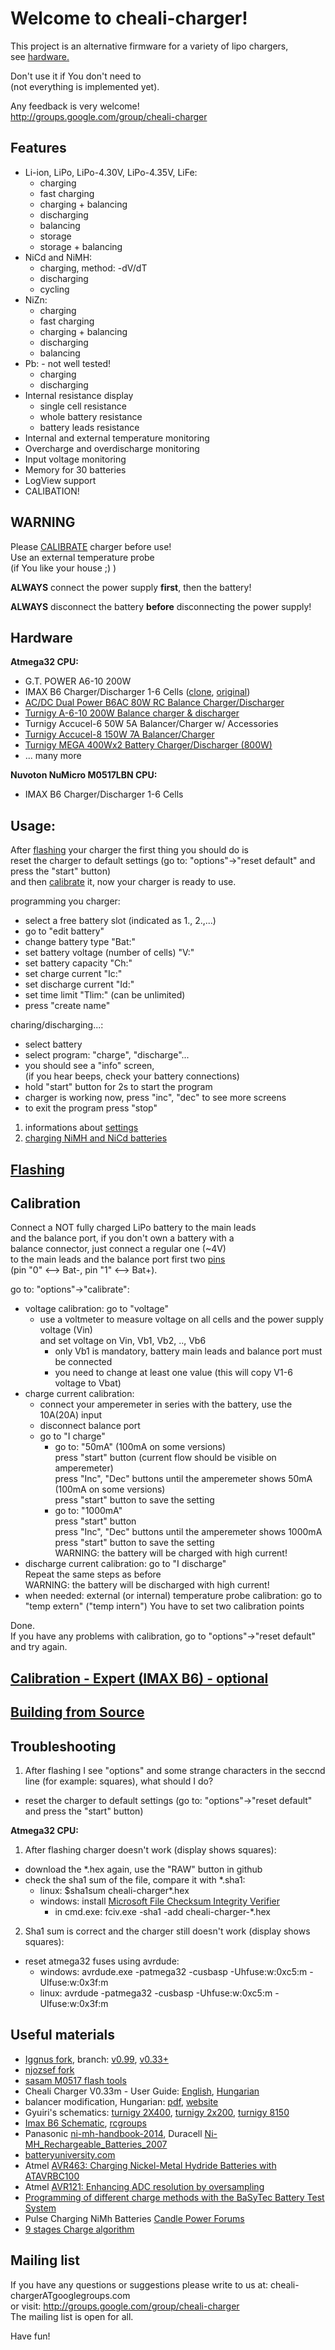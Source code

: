 Welcome to cheali-charger!
==========================

This project is an alternative firmware for a variety of lipo chargers,  
see [hardware.](README.md#hardware)

Don't use it if You don't need to  
(not everything is implemented yet).  

Any feedback is very welcome!  
http://groups.google.com/group/cheali-charger

Features
--------
- Li-ion, LiPo, LiPo-4.30V, LiPo-4.35V, LiFe:
  - charging
  - fast charging
  - charging + balancing
  - discharging
  - balancing
  - storage
  - storage + balancing
- NiCd and NiMH:
  - charging, method: -dV/dT
  - discharging
  - cycling
- NiZn:
  - charging
  - fast charging
  - charging + balancing
  - discharging
  - balancing
- Pb: - not well tested!
  - charging
  - discharging
- Internal resistance display
  - single cell resistance
  - whole battery resistance
  - battery leads resistance
- Internal and external temperature monitoring
- Overcharge and overdischarge monitoring
- Input voltage monitoring
- Memory for 30 batteries
- LogView support
- CALIBATION!


WARNING
-------
Please [CALIBRATE](README.md#calibration) charger before use!  
Use an external temperature probe  
(if You like your house ;) )

**ALWAYS** connect the power supply **first**, then the battery!

**ALWAYS** disconnect the battery **before** disconnecting the power supply!

Hardware
--------
**Atmega32 CPU:**
- G.T. POWER A6-10 200W
- IMAX B6 Charger/Discharger 1-6 Cells ([clone](http://www.hobbyking.com/hobbyking/store/__15379__IMAX_B6_Charger_Discharger_1_6_Cells_COPY_.html), 
                                      [original](http://www.hobbyking.com/hobbyking/store/__5548__IMAX_B6_Charger_Discharger_1_6_Cells_GENUINE_.html))
- [AC/DC Dual Power B6AC 80W RC Balance Charger/Discharger](http://www.dx.com/p/2-5-lcd-ac-dc-dual-power-b6ac-80w-rc-balance-charger-discharger-123252)
- [Turnigy A-6-10 200W Balance charger & discharger](http://www.hobbyking.com/hobbyking/store/__11444__Turnigy_A_6_10_200W_Balance_charger_discharger.html)
- Turnigy Accucel-6 50W 5A Balancer/Charger w/ Accessories
- [Turnigy Accucel-8 150W 7A Balancer/Charger](http://www.hobbyking.com/hobbyking/store/__49059__Turnigy_Accucel_8_150W_7A_Balancer_Charger_CN_Warehouse_.html)
- [Turnigy MEGA 400Wx2 Battery Charger/Discharger (800W)](http://www.hobbyking.com/hobbyking/store/__41183__Turnigy_MEGA_400Wx2_Battery_Charger_Discharger_800W_US_Warehouse_.html)
- ... many more

**Nuvoton NuMicro M0517LBN CPU:**
- IMAX B6 Charger/Discharger 1-6 Cells


Usage:
------

After [flashing](docs/flashing.md) your charger the first thing you should do is  
reset the charger to default settings (go to: "options"->"reset default" and press the "start" button)  
and then [calibrate](README.md#calibration) it, now your charger is ready to use.

programming you charger:
- select a free battery slot (indicated as 1., 2.,...)
- go to "edit battery"
 - change battery type "Bat:"
 - set battery voltage (number of cells) "V:"
 - set battery capacity "Ch:"
 - set charge current "Ic:"
 - set discharge current "Id:"
 - set time limit "Tlim:" (can be unlimited)
 - press "create name"

charing/discharging...:
- select battery
- select program: "charge", "discharge"...
- you should see a "info" screen,  
  (if you hear beeps, check your battery connections)
- hold "start" button for 2s to start the program
- charger is working now, press "inc", "dec" to see more screens
- to exit the program press "stop"

1. informations about [settings](docs/settings/settings.md)
2. [charging NiMH and NiCd batteries](docs/nimh_nicd_charging.md)

[Flashing](docs/flashing.md)
----------------------------

Calibration
-----------
Connect a NOT fully charged LiPo battery to the main leads  
and the balance port, if you don't own a battery with a  
balance connector, just connect a regular one (~4V)  
to the main leads and the balance port first two [pins](docs/connectors/balancePortPins.jpeg)  
(pin "0" <--> Bat-, pin "1" <--> Bat+). 

go to: "options"->"calibrate":
- voltage calibration: go to "voltage"
   - use a voltmeter to measure voltage on all cells and the power supply voltage (Vin)  
     and set voltage on Vin, Vb1, Vb2, .., Vb6  
      - only Vb1 is mandatory, battery main leads and balance port must be connected
      - you need to change at least one value (this will copy V1-6 voltage to Vbat)
- charge current calibration: 
  - connect your amperemeter in series with the battery, use the 10A(20A) input  
  - disconnect balance port
  - go to "I charge"  
    - go to: "50mA" (100mA on some versions)  
      press "start" button (current flow should be visible on amperemeter)  
      press "Inc", "Dec" buttons until the amperemeter shows 50mA (100mA on some versions)  
      press "start" button to save the setting  
    - go to: "1000mA"  
      press "start" button  
      press "Inc", "Dec" buttons until the amperemeter shows 1000mA  
      press "start" button to save the setting  
      WARNING: the battery will be charged with high current!
- discharge current calibration: go to "I discharge"  
    Repeat the same steps as before  
    WARNING: the battery will be discharged with high current!
- when needed: external (or internal) temperature probe calibration: go to "temp extern" ("temp intern")
    You have to set two calibration points

Done.  
If you have any problems with calibration, go to "options"->"reset default" and try again.


[Calibration - Expert (IMAX B6) - optional](docs/calibration_expert.md)
-----------------------------------------------------------------------

[Building from Source](docs/building.md)
----------------------------------------

Troubleshooting
---------------

1. After flashing I see "options" and some strange characters in the seccnd line (for example: squares), what should I do?
  - reset the charger to default settings (go to: "options"->"reset default" and press the "start" button)

**Atmega32 CPU:**

1. After flashing charger doesn't work (display shows squares):
  - download the *.hex again, use the "RAW" button in github
  - check the sha1 sum of the file, compare it with *.sha1:
    - linux: $sha1sum cheali-charger*.hex
    - windows: install [Microsoft File Checksum Integrity Verifier](http://www.microsoft.com/en-us/download/details.aspx?id=11533)
      - in cmd.exe: fciv.exe -sha1 -add cheali-charger-*.hex
2. Sha1 sum is correct and the charger still doesn't work (display shows squares):
  - reset atmega32 fuses using avrdude:
    - windows: avrdude.exe -patmega32 -cusbasp -Uhfuse:w:0xc5:m -Ulfuse:w:0x3f:m
    - linux:   avrdude     -patmega32 -cusbasp -Uhfuse:w:0xc5:m -Ulfuse:w:0x3f:m


Useful materials
----------------
- [Iggnus fork](https://github.com/Iggnus/cheali-charger-i1), branch: [v0.99](https://github.com/Iggnus/cheali-charger-i1/tree/v0.99), [v0.33+](https://github.com/Iggnus/cheali-charger-i1/tree/v0.33+)
- [njozsef fork](https://github.com/njozsef/cheali-charger-test1)
- [sasam M0517 flash tools](https://github.com/sasam/M0517_flash_tools)
- Cheali Charger V0.33m - User Guide: [English](https://docs.google.com/document/d/1Nv2vBXbWo6qE2U9rXZfzVDTfWu3j778flImbFJp74tk), [Hungarian](https://docs.google.com/file/d/0B1RXXTatsA1cWVJYbERUSWo5Q28)
- balancer modification, Hungarian: [pdf](http://file.emiter.hu/file/Modellezes/Cheali/Tuning/HK_es_TURNIGY_TOLTO_BALANSZ_tuning_javitott.pdf), [website](http://rc-miskolc.emiter.hu/rc-miskolc/index.php?option=com_content&view=article&id=278&Itemid=205)
- Gyuiri's schematics: [turnigy 2X400](https://drive.google.com/file/d/0B1RXXTatsA1cczlMR184LUVZSkE), [turnigy 2x200](https://drive.google.com/file/d/0B1RXXTatsA1cb1R5NHM3MEtsakE), [turnigy 8150](https://drive.google.com/file/d/0B1RXXTatsA1cbkM2dXFxTldjTUU)
- [Imax B6 Schematic](http://www.rcgroups.com/forums/showatt.php?s=df7049bcbafdb5d7d06765c264e5c4bb&attachmentid=3693125&d=1293732709), [rcgroups](http://www.rcgroups.com/forums/showthread.php?t=1362933) 
- Panasonic [ni-mh-handbook-2014](http://eu.industrial.panasonic.com/sites/default/pidseu/files/downloads/files/ni-mh-handbook-2014_interactive.pdf), Duracell [Ni-MH_Rechargeable_Batteries_2007](http://www6.zetatalk.com/docs/Batteries/Chemistry/Duracell_Ni-MH_Rechargeable_Batteries_2007.pdf)
- [batteryuniversity.com](http://batteryuniversity.com/)
- Atmel [AVR463: Charging Nickel-Metal Hydride Batteries with ATAVRBC100](http://www.atmel.com/Images/doc8098.pdf)
- Atmel [AVR121: Enhancing ADC resolution by oversampling](http://www.atmel.com/images/doc8003.pdf)
- [Programming of different charge methods with the BaSyTec Battery Test System](http://www.basytec.de/applications/charge.pdf)
- Pulse Charging NiMh Batteries [Candle Power Forums](http://www.candlepowerforums.com/vb/showthread.php?312094-Pulse-Charging-NiMh-Batteries&p=3609673&viewfull=1#post3609673)
- [9 stages Charge algorithm](http://www.hkwp.com/2006/ASIA/web/specification.html)

Mailing list
------------

If you have any questions or suggestions please write to us at: cheali-chargerATgooglegroups.com  
or visit: http://groups.google.com/group/cheali-charger  
The mailing list is open for all.

Have fun!
